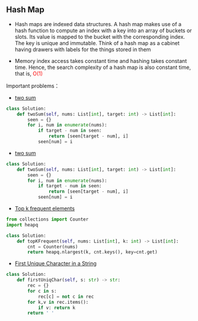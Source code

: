 ## Hash Map
- Hash maps are indexed data structures. A hash map makes use of a hash function to compute an index with a key into an array of buckets or slots. Its value is mapped to the bucket with the corresponding index. The key is unique and immutable. Think of a hash map as a cabinet having drawers with labels for the things stored in them 

- Memory index access takes constant time and hashing takes constant time. Hence, the search complexity of a hash map is also constant time, that is, <font color="red"> O(1) </font>

Important problems：
- [two sum](https://leetcode.com/problems/two-sum/)
```python
class Solution:
    def twoSum(self, nums: List[int], target: int) -> List[int]:
        seen = {}
        for i, num in enumerate(nums):
            if target - num in seen:
                return [seen[target - num], i]
            seen[num] = i
```

- [two sum](https://leetcode.com/problems/two-sum/)
```python
class Solution:
    def twoSum(self, nums: List[int], target: int) -> List[int]:
        seen = {}
        for i, num in enumerate(nums):
            if target - num in seen:
                return [seen[target - num], i]
            seen[num] = i
``` 

- [Top k frequent elements]( https://leetcode.com/problems/top-k-frequent-elements/ )
```python
from collections import Counter  
import heapq 

class Solution:
    def topKFrequent(self, nums: List[int], k: int) -> List[int]:  
        cnt = Counter(nums)  
        return heapq.nlargest(k, cnt.keys(), key=cnt.get)
```
- [ First Unique Character in a String ](https://leetcode.com/problems/first-unique-character-in-a-string/) 
```python
class Solution:
    def firstUniqChar(self, s: str) -> str: 
        rec = {}  
        for c in s:
            rec[c] = not c in rec  
        for k,v in rec.items():
            if v: return k 
        return ' ' 
```


